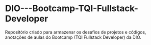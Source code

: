 # DIO---Bootcamp-TQI-Fullstack-Developer
Repositório criado para armazenar os desafios de projetos e códigos, anotações de aulas do Bootcamp (TQI Fullstack Developer) da DIO.
